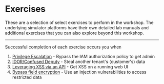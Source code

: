 # Exercises

These are a selection of select exercises to perform in the workshop. The underlying simulator platforms have their own detailed lab manuals and additional exercises that you can also explore beyond this workshop.

---

Successful completion of each exercise occurs you when 

1. [Privilege Escalation](priv_esc.md) - Bypass the IAM authorization policy to get admin
1. [IDOR/Confused Deputy](idor.md) - Steal another tenant's (customer's) data
1. [Leveraging XSS via an API](xss.md) - Get XSS on a running web UI
1. [Bypass field encryption](encryption_bypass.md) - Use an injection vulnerabilities to access restricted data
